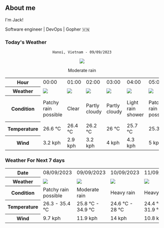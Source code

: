 
## About me
I'm Jack!

Software engineer | DevOps | Gopher 🇻🇳

### Today's Weather
<div align="center">

`Hanoi, Vietnam - 09/09/2023`

<img src="//cdn.weatherapi.com/weather/64x64/day/302.png"></img>

Moderate rain
</div>

<table>
    <tr>
        <th>Hour</th>
        <td>00:00</td><td>01:00</td><td>02:00</td><td>03:00</td><td>04:00</td><td>05:00</td><td>06:00</td><td>07:00</td><td>08:00</td><td>09:00</td><td>10:00</td><td>11:00</td><td>12:00</td><td>13:00</td><td>14:00</td><td>15:00</td><td>16:00</td><td>17:00</td><td>18:00</td><td>19:00</td><td>20:00</td><td>21:00</td><td>22:00</td><td>23:00</td>
    </tr>
    <tr>
        <th>Weather</th>
        <td><img src="//cdn.weatherapi.com/weather/64x64/night/176.png"></img></td><td><img src="//cdn.weatherapi.com/weather/64x64/night/113.png"></img></td><td><img src="//cdn.weatherapi.com/weather/64x64/night/116.png"></img></td><td><img src="//cdn.weatherapi.com/weather/64x64/night/116.png"></img></td><td><img src="//cdn.weatherapi.com/weather/64x64/night/353.png"></img></td><td><img src="//cdn.weatherapi.com/weather/64x64/night/176.png"></img></td><td><img src="//cdn.weatherapi.com/weather/64x64/day/176.png"></img></td><td><img src="//cdn.weatherapi.com/weather/64x64/day/176.png"></img></td><td><img src="//cdn.weatherapi.com/weather/64x64/day/116.png"></img></td><td><img src="//cdn.weatherapi.com/weather/64x64/day/116.png"></img></td><td><img src="//cdn.weatherapi.com/weather/64x64/day/116.png"></img></td><td><img src="//cdn.weatherapi.com/weather/64x64/day/116.png"></img></td><td><img src="//cdn.weatherapi.com/weather/64x64/day/113.png"></img></td><td><img src="//cdn.weatherapi.com/weather/64x64/day/119.png"></img></td><td><img src="//cdn.weatherapi.com/weather/64x64/day/116.png"></img></td><td><img src="//cdn.weatherapi.com/weather/64x64/day/116.png"></img></td><td><img src="//cdn.weatherapi.com/weather/64x64/day/176.png"></img></td><td><img src="//cdn.weatherapi.com/weather/64x64/day/116.png"></img></td><td><img src="//cdn.weatherapi.com/weather/64x64/day/176.png"></img></td><td><img src="//cdn.weatherapi.com/weather/64x64/night/116.png"></img></td><td><img src="//cdn.weatherapi.com/weather/64x64/night/353.png"></img></td><td><img src="//cdn.weatherapi.com/weather/64x64/night/356.png"></img></td><td><img src="//cdn.weatherapi.com/weather/64x64/night/356.png"></img></td><td><img src="//cdn.weatherapi.com/weather/64x64/night/353.png"></img></td>
    </tr>
    <tr>
        <th>Condition</th>
        <td width="200px">Patchy rain possible</td><td width="200px">Clear</td><td width="200px">Partly cloudy</td><td width="200px">Partly cloudy</td><td width="200px">Light rain shower</td><td width="200px">Patchy rain possible</td><td width="200px">Patchy rain possible</td><td width="200px">Patchy rain possible</td><td width="200px">Partly cloudy</td><td width="200px">Partly cloudy</td><td width="200px">Partly cloudy</td><td width="200px">Partly cloudy</td><td width="200px">Sunny</td><td width="200px">Cloudy</td><td width="200px">Partly cloudy</td><td width="200px">Partly cloudy</td><td width="200px">Patchy rain possible</td><td width="200px">Partly cloudy</td><td width="200px">Patchy rain possible</td><td width="200px">Partly cloudy</td><td width="200px">Light rain shower</td><td width="200px">Moderate or heavy rain shower</td><td width="200px">Moderate or heavy rain shower</td><td width="200px">Light rain shower</td>
    </tr>
    <tr>
        <th>Temperature</th>
        <td>26.6 °C</td><td>26.4 °C</td><td>26.2 °C</td><td>26 °C</td><td>25.7 °C</td><td>25.3 °C</td><td>25.4 °C</td><td>26.6 °C</td><td>28.3 °C</td><td>29.8 °C</td><td>31.3 °C</td><td>32.6 °C</td><td>33.8 °C</td><td>34.5 °C</td><td>34.9 °C</td><td>35 °C</td><td>34 °C</td><td>31.7 °C</td><td>29.6 °C</td><td>28.6 °C</td><td>27.8 °C</td><td>27.2 °C</td><td>26.8 °C</td><td>26.7 °C</td>
    </tr>
    <tr>
        <th>Wind</th>
        <td>3.2 kph</td><td>2.9 kph</td><td>3.2 kph</td><td>4 kph</td><td>4.3 kph</td><td>5 kph</td><td>5.4 kph</td><td>6.1 kph</td><td>7.2 kph</td><td>7.9 kph</td><td>7.6 kph</td><td>7.6 kph</td><td>6.8 kph</td><td>5.4 kph</td><td>4.7 kph</td><td>5.4 kph</td><td>8.3 kph</td><td>12.2 kph</td><td>13.3 kph</td><td>12.6 kph</td><td>11.9 kph</td><td>8.3 kph</td><td>6.1 kph</td><td>6.1 kph</td>
    </tr>
</table>

### Weather For Next 7 days

<table>
    <tr>
        <th>Date</th>
        <td>08/09/2023</td><td>09/09/2023</td><td>10/09/2023</td><td>11/09/2023</td><td>12/09/2023</td><td>13/09/2023</td><td>14/09/2023</td>
    </tr>
    <tr>
        <th>Weather</th>
        <td><img src="//cdn.weatherapi.com/weather/64x64/day/176.png"></img></td><td><img src="//cdn.weatherapi.com/weather/64x64/day/302.png"></img></td><td><img src="//cdn.weatherapi.com/weather/64x64/day/308.png"></img></td><td><img src="//cdn.weatherapi.com/weather/64x64/day/308.png"></img></td><td><img src="//cdn.weatherapi.com/weather/64x64/day/308.png"></img></td><td><img src="//cdn.weatherapi.com/weather/64x64/day/308.png"></img></td><td><img src="//cdn.weatherapi.com/weather/64x64/day/116.png"></img></td>
    </tr>
    <tr>
        <th>Condition</th>
        <td width="200px">Patchy rain possible</td><td width="200px">Moderate rain</td><td width="200px">Heavy rain</td><td width="200px">Heavy rain</td><td width="200px">Heavy rain</td><td width="200px">Heavy rain</td><td width="200px">Partly cloudy</td>
    </tr>
    <tr>
        <th>Temperature</th>
        <td>26.3 -  35.4 °C</td><td>25.8 °C -  34.9 °C</td><td>24.6 °C -  28 °C</td><td>24.4 °C -  31.9 °C</td><td>25 °C -  32 °C</td><td>23 °C -  23.9 °C</td><td>23.1 °C -  31.4 °C</td>
    </tr>
    <tr>
        <th>Wind</th>
        <td>9.7 kph</td><td>11.9 kph</td><td>14 kph</td><td>10.8 kph</td><td>14 kph</td><td>15.5 kph</td><td>15.1 kph</td>
    </tr>
</table>

